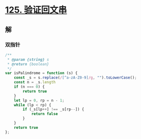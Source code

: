 # [125. 验证回文串](https://leetcode.cn/problems/valid-palindrome/)

## 解

### 双指针

```js
/**
 * @param {string} s
 * @return {boolean}
 */
var isPalindrome = function (s) {
    const _s = s.replace(/[^a-zA-Z0-9]/g, "").toLowerCase();
    const n = _s.length
    if (n === 0) {
        return true
    }
    let lp = 0, rp = n - 1;
    while (lp < rp) {
        if (_s[lp++] !== _s[rp--]) {
            return false
        }
    }
    return true
};
```

